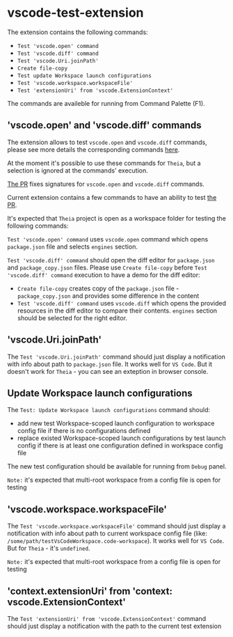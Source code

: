 # vscode-test-extension 

The extension contains the following commands: 
- `Test 'vscode.open' command`
- `Test 'vscode.diff' command`
- `Test 'vscode.Uri.joinPath'`
- `Create file-copy`
- `Test update Workspace launch configurations`
- `Test 'vscode.workspace.workspaceFile'`
- `Test 'extensionUri' from 'vscode.ExtensionContext'`

The commands are availeble for running from Command Palette (F1).

## 'vscode.open' and 'vscode.diff' commands
The extension allows to test `vscode.open` and `vscode.diff` commands, please see more details the corresponding commands [here](https://code.visualstudio.com/api/references/commands#commands).

At the moment it's possible to use these commands for `Theia`, but a selection is ignored at the commands' execution.

[The PR](https://github.com/eclipse-theia/theia/pull/8334) fixes signatures for `vscode.open` and `vscode.diff` commands.

Current extension contains a few commands to have an ability to test [the PR](https://github.com/eclipse-theia/theia/pull/8334).

It's expected that `Theia` project is open as a workspace folder for testing the following commands:

`Test 'vscode.open' command` uses `vscode.open` command which opens `package.json` file and selects `engines` section.

`Test 'vscode.diff' command` should open the diff editor for `package.json` and `package_copy.json` files.
Please use `Create file-copy` before `Test 'vscode.diff' command` execution to have a demo for the diff editor:
- `Create file-copy` creates copy of the `package.json` file - `package_copy.json` and provides some difference in the content
- `Test 'vscode.diff' command` uses `vscode.diff` which opens the provided resources in the diff editor to compare their contents. `engines` section should be selected for the right editor.

## 'vscode.Uri.joinPath'
The `Test 'vscode.Uri.joinPath'` command should just display a notification with info about path to `package.json` file. It works well for `VS Code`. But it doesn't work for `Theia` - you can see an exteption in browser console.

## Update Workspace launch configurations
The `Test: Update Workspace launch configurations` command should: 
- add new test Workspace-scoped launch configuration to workspace config file if there is no configurations defined
- replace existed Workspace-scoped launch configurations by test launch config if there is at least one configuration defined in workspace config file

The new test configuration should be available for running from `Debug` panel.

`Note:` it's expected that multi-root workspace from a config file is open for testing

## 'vscode.workspace.workspaceFile'
The `Test 'vscode.workspace.workspaceFile'` command should just display a notification with info about path to current workspace config file (like: `/some/path/testVsCodeWorkspace.code-workspace`). It works well for `VS Code`. But for `Theia` - it's `undefined`.

`Note:` it's expected that multi-root workspace from a config file is open for testing

## 'context.extensionUri' from 'context: vscode.ExtensionContext'
The `Test 'extensionUri' from 'vscode.ExtensionContext'` command should just display a notification with the path to the current test extension

